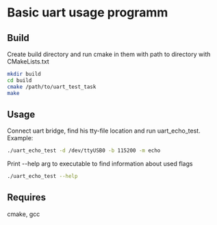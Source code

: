 # Basic uart usage programm

## Build

Create build directory and run cmake in them with path to directory with CMakeLists.txt

```bash
mkdir build
cd build
cmake /path/to/uart_test_task
make
```

## Usage

Connect uart bridge, find his tty-file location and run uart_echo_test.
Example:
```bash
./uart_echo_test -d /dev/ttyUSB0 -b 115200 -m echo
```
Print --help arg to executable to find information about used flags
```bash
./uart_echo_test --help
```

## Requires
cmake, gcc
